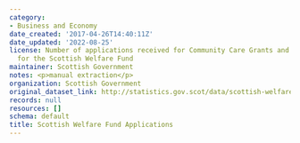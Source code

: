 ```yaml
---
category:
- Business and Economy
date_created: '2017-04-26T14:40:11Z'
date_updated: '2022-08-25'
license: Number of applications received for Community Care Grants and Crisis Grants
  for the Scottish Welfare Fund
maintainer: Scottish Government
notes: <p>manual extraction</p>
organization: Scottish Government
original_dataset_link: http://statistics.gov.scot/data/scottish-welfare-fund-applications
records: null
resources: []
schema: default
title: Scottish Welfare Fund Applications
---
```

